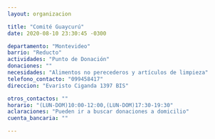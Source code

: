 ```yaml
---
layout: organizacion

title: "Comité Guaycurú"
date: 2020-08-10 23:30:45 -0300

departamento: "Montevideo"
barrio: "Reducto"
actividades: "Punto de Donación"
donaciones: ""
necesidades: "Alimentos no perecederos y artículos de limpieza"
telefono_contacto: "099458417"
direccion: "Evaristo Ciganda 1397 BIS"

otros_contactos: ""
horario: "(LUN-DOM)10:00-12:00,(LUN-DOM)17:30-19:30"
aclaraciones: "Pueden ir a buscar donaciones a domicilio"
cuenta_bancaria: ""

---
```

